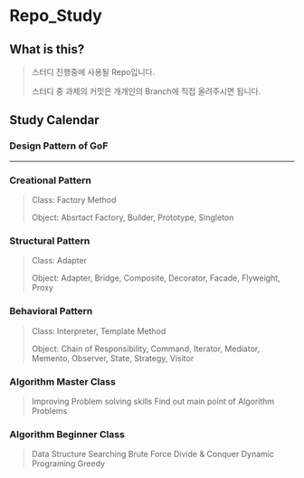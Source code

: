 # Repo_Study

## What is this?
 > 스터디 진행중에 사용될 Repo입니다.
 >
 > 스터디 중 과제의 커밋은 개개인의 Branch에 직접 올려주시면 됩니다.

## Study Calendar
 ### Design Pattern of GoF
 -------------------
 ### Creational Pattern
  > Class: Factory Method
  >
  > Object: Absrtact Factory, Builder, Prototype, Singleton
### Structural Pattern
  > Class: Adapter
  >
  > Object: Adapter, Bridge, Composite, Decorator, Facade, Flyweight, Proxy
### Behavioral Pattern
  > Class: Interpreter, Template Method
  >
  > Object: Chain of Responsibility, Command, Iterator, Mediator, Memento, Observer, State, Strategy, Visitor
  
 ### Algorithm Master Class
  > Improving Problem solving skills
  > Find out main point of Algorithm Problems

 ### Algorithm Beginner Class
  > Data Structure
  > Searching
  > Brute Force
  > Divide & Conquer
  > Dynamic Programing
  > Greedy
